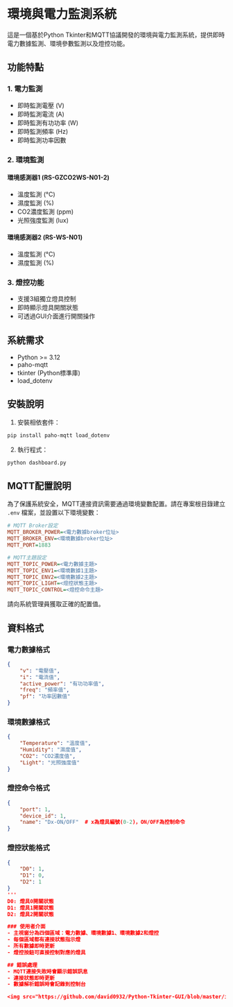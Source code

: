 # 環境與電力監測系統

這是一個基於Python Tkinter和MQTT協議開發的環境與電力監測系統，提供即時電力數據監測、環境參數監測以及燈控功能。

## 功能特點

### 1. 電力監測
- 即時監測電壓 (V)
- 即時監測電流 (A)
- 即時監測有功功率 (W)
- 即時監測頻率 (Hz)
- 即時監測功率因數

### 2. 環境監測
#### 環境感測器1 (RS-GZCO2WS-N01-2)
- 溫度監測 (°C)
- 濕度監測 (%)
- CO2濃度監測 (ppm)
- 光照強度監測 (lux)

#### 環境感測器2 (RS-WS-N01)
- 溫度監測 (°C)
- 濕度監測 (%)

### 3. 燈控功能
- 支援3組獨立燈具控制
- 即時顯示燈具開關狀態
- 可透過GUI介面進行開關操作

## 系統需求
- Python >= 3.12
- paho-mqtt
- tkinter (Python標準庫)
- load_dotenv

## 安裝說明

1. 安裝相依套件：
```bash
pip install paho-mqtt load_dotenv
```

2. 執行程式：
```bash
python dashboard.py
```

## MQTT配置說明

為了保護系統安全，MQTT連接資訊需要通過環境變數配置。請在專案根目錄建立 `.env` 檔案，並設置以下環境變數：

```ini
# MQTT Broker設定
MQTT_BROKER_POWER=<電力數據broker位址>
MQTT_BROKER_ENV=<環境數據broker位址>
MQTT_PORT=1883

# MQTT主題設定
MQTT_TOPIC_POWER=<電力數據主題>
MQTT_TOPIC_ENV1=<環境數據1主題>
MQTT_TOPIC_ENV2=<環境數據2主題>
MQTT_TOPIC_LIGHT=<燈控狀態主題>
MQTT_TOPIC_CONTROL=<燈控命令主題>
```

請向系統管理員獲取正確的配置值。

## 資料格式

### 電力數據格式
```json
{
    "v": "電壓值",
    "i": "電流值",
    "active_power": "有功功率值",
    "freq": "頻率值",
    "pf": "功率因數值"
}
```

### 環境數據格式
```json
{
    "Temperature": "溫度值",
    "Humidity": "濕度值",
    "CO2": "CO2濃度值",
    "Light": "光照強度值"
}
```

### 燈控命令格式
```json
{
    "port": 1,
    "device_id": 1,
    "name": "Dx-ON/OFF"  # x為燈具編號(0-2)，ON/OFF為控制命令
}
```
### 燈控狀能格式
```json
{
    "D0": 1, 
    "D1": 0, 
    "D2": 1
}
'''
D0: 燈具0開關狀態
D1: 燈具1開關狀態
D2: 燈具2開關狀態

### 使用者介面
- 主視窗分為四個區域：電力數據、環境數據1、環境數據2和燈控
- 每個區域都有連接狀態指示燈
- 所有數據即時更新
- 燈控按鈕可直接控制對應的燈具

## 錯誤處理
- MQTT連接失敗時會顯示錯誤訊息
- 連接狀態即時更新
- 數據解析錯誤時會記錄到控制台

<img src="https://github.com/david0932/Python-Tkinter-GUI/blob/master/image/screenshot.png" alt="Screenshot" />
